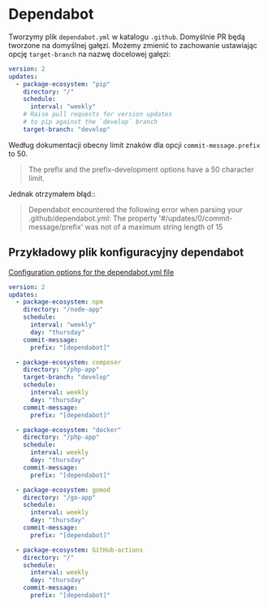 # Dependabot

Tworzymy plik `dependabot.yml` w katalogu `.github`.
Domyślnie PR będą tworzone na domyślnej gałęzi. Możemy zmienić to zachowanie ustawiając opcję `target-branch` na nazwę docelowej gałęzi:

``` yml
version: 2
updates:
  - package-ecosystem: "pip"
    directory: "/"
    schedule:
      interval: "weekly"
    # Raise pull requests for version updates
    # to pip against the `develop` branch
    target-branch: "develop"
```

Według dokumentacji obecny limit znaków dla opcji `commit-message.prefix` to 50.
> The prefix and the prefix-development options have a 50 character limit.

Jednak otrzymałem błąd::
> Dependabot encountered the following error when parsing your .github/dependabot.yml:
> The property '#/updates/0/commit-message/prefix' was not of a maximum string length of 15

## Przykładowy plik konfiguracyjny dependabot

[Configuration options for the dependabot.yml file](https://docs.github.com/en/code-security/dependabot/dependabot-version-updates/configuration-options-for-the-dependabot.yml-file#package-ecosystem)


``` yml
version: 2
updates:
  - package-ecosystem: npm
    directory: "/node-app"
    schedule:
      interval: "weekly"
      day: "thursday"
    commit-message:
      prefix: "[dependabot]"

  - package-ecosystem: composer
    directory: "/php-app"
    target-branch: "develop"
    schedule:
      interval: weekly
      day: "thursday"
    commit-message:
      prefix: "[dependabot]"

  - package-ecosystem: "docker"
    directory: "/php-app"
    schedule:
      interval: weekly
      day: "thursday"
    commit-message:
      prefix: "[dependabot]"

  - package-ecosystem: gomod
    directory: "/go-app"
    schedule:
      interval: weekly
      day: "thursday"
    commit-message:
      prefix: "[dependabot]"

  - package-ecosystem: GitHub-actions
    directory: "/"
    schedule:
      interval: weekly
      day: "thursday"
    commit-message:
      prefix: "[dependabot]"
```

